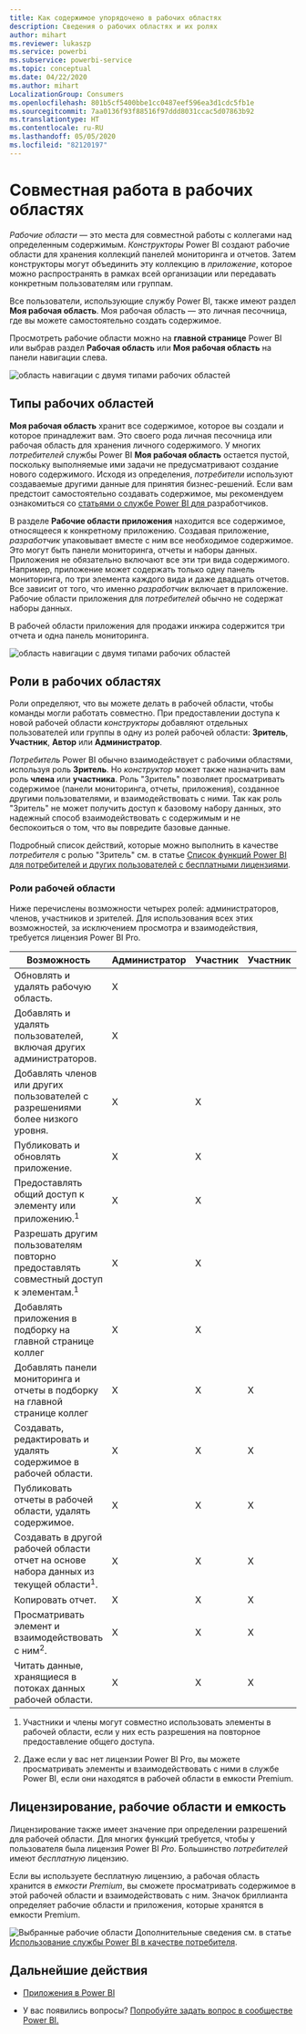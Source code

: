 ```yaml
---
title: Как содержимое упорядочено в рабочих областях
description: Cведения о рабочих областях и их ролях
author: mihart
ms.reviewer: lukaszp
ms.service: powerbi
ms.subservice: powerbi-service
ms.topic: conceptual
ms.date: 04/22/2020
ms.author: mihart
LocalizationGroup: Consumers
ms.openlocfilehash: 801b5cf5400bbe1cc0487eef596ea3d1cdc5fb1e
ms.sourcegitcommit: 7aa0136f93f88516f97ddd8031ccac5d07863b92
ms.translationtype: HT
ms.contentlocale: ru-RU
ms.lasthandoff: 05/05/2020
ms.locfileid: "82120197"
---
```

# <a name="collaborate-in-workspaces"></a>Совместная работа в рабочих областях

 *Рабочие области* — это места для совместной работы с коллегами над определенным содержимым. *Конструкторы* Power BI создают рабочие области для хранения коллекций панелей мониторинга и отчетов. Затем конструкторы могут объединить эту коллекцию в *приложение*, которое можно распространять в рамках всей организации или передавать конкретным пользователям или группам. 

 Все пользователи, использующие службу Power BI, также имеют раздел **Моя рабочая область**.  Моя рабочая область — это личная песочница, где вы можете самостоятельно создать содержимое.

 Просмотреть рабочие области можно на **главной странице** Power BI или выбрав раздел **Рабочая область** или **Моя рабочая область** на панели навигации слева.

 ![область навигации с двумя типами рабочих областей](media/end-user-workspaces/power-bi-home.png)

## <a name="types-of-workspaces"></a>Типы рабочих областей
**Моя рабочая область** хранит все содержимое, которое вы создали и которое принадлежит вам. Это своего рода личная песочница или рабочая область для хранения личного содержимого. У многих *потребителей* службы Power BI **Моя рабочая область** остается пустой, поскольку выполняемые ими задачи не предусматривают создание нового содержимого. Исходя из определения, *потребители* используют создаваемые другими данные для принятия бизнес-решений. Если вам предстоит самостоятельно создавать содержимое, мы рекомендуем ознакомиться со [статьями о службе Power BI для ](../create-reports/index.yml)разработчиков.

В разделе **Рабочие области приложения** находится все содержимое, относящееся к конкретному приложению. Создавая приложение, *разработчик* упаковывает вместе с ним все необходимое содержимое. Это могут быть панели мониторинга, отчеты и наборы данных. Приложения не обязательно включают все эти три вида содержимого. Например, приложение может содержать только одну панель мониторинга, по три элемента каждого вида и даже двадцать отчетов. Все зависит от того, что именно *разработчик* включает в приложение. Рабочие области приложения для *потребителей* обычно не содержат наборы данных.

В рабочей области приложения для продажи инжира содержится три отчета и одна панель мониторинга. 

![область навигации с двумя типами рабочих областей](media/end-user-workspaces/power-bi-app-workspace.png)

## <a name="roles-in-the-workspaces"></a>Роли в рабочих областях

Роли определяют, что вы можете делать в рабочей области, чтобы команды могли работать совместно.  При предоставлении доступа к новой рабочей области *конструкторы* добавляют отдельных пользователей или группы в одну из ролей рабочей области: **Зритель**, **Участник**, **Автор** или **Администратор**. 


*Потребитель* Power BI обычно взаимодействует с рабочими областями, используя роль **Зритель**. Но *конструктор* может также назначить вам роль **члена** или **участника**. Роль "Зритель" позволяет просматривать содержимое (панели мониторинга, отчеты, приложения), созданное другими пользователями, и взаимодействовать с ними. Так как роль "Зритель" не может получить доступ к базовому набору данных, это надежный способ взаимодействовать с содержимым и не беспокоиться о том, что вы повредите базовые данные.


Подробный список действий, которые можно выполнить в качестве *потребителя* с ролью "Зритель" см. в статье [Список функций Power BI для потребителей и других пользователей с бесплатными лицензиями](end-user-features.md).


### <a name="workspace-roles"></a>Роли рабочей области
Ниже перечислены возможности четырех ролей: администраторов, членов, участников и зрителей. Для использования всех этих возможностей, за исключением просмотра и взаимодействия, требуется лицензия Power BI Pro.

|Возможность   | Администратор  | Участник  | Участник  | Зритель |
|---|---|---|---|---|
| Обновлять и удалять рабочую область.  | X  |   |   |   | 
| Добавлять и удалять пользователей, включая других администраторов.  | X  |   |   |   |
| Добавлять членов или других пользователей с разрешениями более низкого уровня.  |  X | X  |   |   |
| Публиковать и обновлять приложение. |  X | X  |   |   |
| Предоставлять общий доступ к элементу или приложению.<sup>1</sup> |  X | X  |   |   |
| Разрешать другим пользователям повторно предоставлять совместный доступ к элементам.<sup>1</sup> |  X | X  |   |   |
| Добавлять приложения в подборку на главной странице коллег |  X | X  |   |   |
| Добавлять панели мониторинга и отчеты в подборку на главной странице коллег |  X | X  | X |   |
| Создавать, редактировать и удалять содержимое в рабочей области.  |  X | X  | X  |   |
| Публиковать отчеты в рабочей области, удалять содержимое.  |  X | X  | X  |   |
| Создавать в другой рабочей области отчет на основе набора данных из текущей области<sup>1</sup>. |  X | X  | X  |   |
| Копировать отчет. | X | X | X |  |
| Просматривать элемент и взаимодействовать с ним<sup>2</sup>. |  X | X  | X  | X  |
| Читать данные, хранящиеся в потоках данных рабочей области. | X | X | X | X |

1. Участники и члены могут совместно использовать элементы в рабочей области, если у них есть разрешения на повторное предоставление общего доступа.

2. Даже если у вас нет лицензии Power BI Pro, вы можете просматривать элементы и взаимодействовать с ними в службе Power BI, если они находятся в рабочей области в емкости Premium.

## <a name="licensing-workspaces-and-capacity"></a>Лицензирование, рабочие области и емкость
Лицензирование также имеет значение при определении разрешений для рабочей области. Для многих функций требуется, чтобы у пользователя была лицензия Power BI *Pro*. Большинство *потребителей* имеют *бесплатную* лицензию. 

Если вы используете бесплатную лицензию, а рабочая область хранится в *емкости Premium*, вы сможете просматривать содержимое в этой рабочей области и взаимодействовать с ним. Значок бриллианта определяет рабочие области и приложения, которые хранятся в емкости Premium.

![Выбранные рабочие области](media/end-user-workspaces/power-bi-diamond.png) Дополнительные сведения см. в статье [Использование службы Power BI в качестве потребителя](end-user-license.md).



## <a name="next-steps"></a>Дальнейшие действия
* [Приложения в Power BI](end-user-apps.md)    

* У вас появились вопросы? [Попробуйте задать вопрос в сообществе Power BI.](https://community.powerbi.com/)

